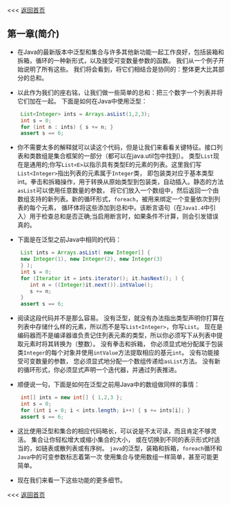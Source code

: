 <<< [返回首页](../README.md)

## 第一章(简介)
 - 在Java的最新版本中泛型和集合与许多其他新功能一起工作良好，包括装箱和拆箱，循环的一种新形式，以及接受可变数量参数的函数。
 我们从一个例子开始说明了所有这些。 我们将会看到，将它们相结合是协同的：整体更大比其部分的总和。

 - 以此作为我们的座右铭，让我们做一些简单的总和：把三个数字一个列表并将它们加在一起。 下面是如何在Java中使用泛型：
   ```java
    List<Integer> ints = Arrays.asList(1,2,3);
    int s = 0;
    for (int n : ints) { s += n; }
    assert s == 6;
   ```

 - 你不需要太多的解释就可以读这个代码，但是让我们来看看关键特征。接口列表和类数组是集合框架的一部分（都可以在java.util包中找到）。
 类型`List`现在是通用的;你写`List<E>`以指示具有类型E的元素的列表。这里我们写`List<Integer>`指出列表的元素属于`Integer`类，
 即包装类对应于基本类型int。拳击和拆箱操作，用于转换从原始类型到包装类，自动插入。静态的方法`asList`可以使用任意数量的参数，
 将它们放入一个数组中，然后返回一个由数组支持的新列表。新的循环形式，`foreach`，被用来绑定一个变量依次到列表的每个元素，
 循环体将这些添加到总和中。该断言语句（在`Java1.4`中引入）用于检查总和是否正确;当启用断言时，如果条件不计算，则会引发错误真的。

 - 下面是在泛型之前Java中相同的代码：
    ```java
     List ints = Arrays.asList( new Integer[] {
     new Integer(1), new Integer(2), new Integer(3)
     } );
     int s = 0;
     for (Iterator it = ints.iterator(); it.hasNext(); ) {
        int n = ((Integer)it.next()).intValue();
        s += n;
     }
     assert s == 6;
    ```
 - 阅读这段代码并不是那么容易。 没有泛型，就没有办法指出类型声明你打算在列表中存储什么样的元素，所以而不是写`List<Integer>`，你写`List`。
 现在是编码器而不是编译器谁负责记住列表元素的类型，所以你必须写下从列表中提取元素时将其转换为（整数）。 没有拳击和拆箱，
 你必须显式地分配属于包装类`Integer`的每个对象并使用`intValue`方法提取相应的基元`int`。 没有功能接受可变数量的参数，
 您必须显式地分配一个数组传递给`asList`方法。 没有新的循环形式，你必须显式声明一个迭代器，并通过列表推进。

 - 顺便说一句，下面是如何在泛型之前用Java中的数组做同样的事情：
   ```java
    int[] ints = new int[] { 1,2,3 };
    int s = 0;
    for (int i = 0; i < ints.length; i++) { s += ints[i]; }
    assert s == 6;
   ```

 - 这比使用泛型和集合的相应代码略长，可以说是不太可读，而且肯定不够灵活。 集合让你轻松增大或缩小集合的大小，
 或在切换到不同的表示形式时适当的，如链表或散列表或有序树。 `java`的泛型，装箱和拆箱，`foreach`循环和`Java`中的可变参数标志着第一次
 使用集合与使用数组一样简单，甚至可能更简单。
 - 现在我们来看一下这些功能的更多细节。

 <<< [返回首页](../README.md)